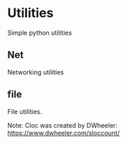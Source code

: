# Utilities
Simple python utilities

## Net
Networking utilities

## file
File utilities.  

Note: Cloc was created by DWheeler: https://www.dwheeler.com/sloccount/
